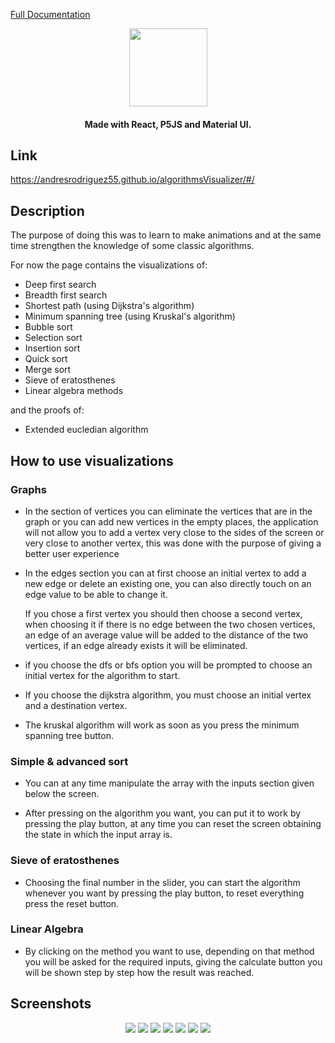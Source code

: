 [Full Documentation](https://andresrodriguez55.github.io/#/post/5/Algorithm%20Visualizer%20Made%20With%20React,%20Material%20UI%20and%20P5JS%20+%20Linear%20Algebra%20Calculator)

<div align="center"><img src="https://drive.google.com/uc?id=1oL_G7mIxoY8je3f1skcU3eja5Qu9sztC" height="125px" ></div>

<h4 align="center">Made with React, P5JS and Material UI.</h4>


## Link
https://andresrodriguez55.github.io/algorithmsVisualizer/#/

## Description

The purpose of doing this was to learn to make animations and at the same time strengthen the knowledge of some classic algorithms.

For now the page contains the visualizations of:
 - Deep first search 
 - Breadth first search 
 - Shortest path (using Dijkstra's algorithm)
 - Minimum spanning tree (using Kruskal's algorithm)
 - Bubble sort
 - Selection sort
 - Insertion sort
 - Quick sort
 - Merge sort
 - Sieve of eratosthenes
 - Linear algebra methods
 
and the proofs of:
 - Extended eucledian algorithm

## How to use visualizations

### Graphs
- In the section of vertices you can eliminate the vertices that are in the graph or you can add new vertices in the empty places, the application will not allow you to add a vertex very close to the sides of the screen or very close to another vertex, this was done with the purpose of giving a better user experience

- In the edges section you can at first choose an initial vertex to add a new edge or delete an existing one, you can also directly touch on an edge value to be able to change it. 

  If you chose a first vertex you should then choose a second vertex, when choosing it if there is no edge between the two chosen vertices, an edge of an average value will be added to the distance of the two vertices, if an edge already exists it will be eliminated.

- if you choose the dfs or bfs option you will be prompted to choose an initial vertex for the algorithm to start.

- If you choose the dijkstra algorithm, you must choose an initial vertex and a destination vertex.

- The kruskal algorithm will work as soon as you press the minimum spanning tree button.

### Simple & advanced sort
- You can at any time manipulate the array with the inputs section given below the screen.

- After pressing on the algorithm you want, you can put it to work by pressing the play button, at any time you can reset the screen obtaining the state in which the input array is.

### Sieve of eratosthenes
- Choosing the final number in the slider, you can start the algorithm whenever you want by pressing the play button, to reset everything press the reset button.

### Linear Algebra

- By clicking on the method you want to use, depending on that method you will be asked for the required inputs, giving the calculate button you will be shown step by step how the result was reached.

## Screenshots

<div align="center"><img src="https://drive.google.com/uc?id=1tgzkKKoU9_MNemilRe-fKJXoj_VKz1Vf" >
<img src="https://drive.google.com/uc?id=1XTHWbyxTkjPZTpCdOr5nx5EyP6hWTA14" >
<img src="https://drive.google.com/uc?id=16Oqeb0fa_bO4Y6YlRFoP5V-OM2XYZ8DD" >
<img src="https://drive.google.com/uc?id=11x1GAtG8YeBccdE0p4ObY8-4lewzEuP9" >
<img src="https://drive.google.com/uc?id=14M6V_t1soiISXWSGGcGpC8bESRVInE20" >
<img src="https://drive.google.com/uc?id=1ipaxR-siYe2i_YIaHOAteAg7ur6_9-K8" >
<img src="https://drive.google.com/uc?id=1gC0vcuP1OYR16VspDZSbaNSSYvgGu16o" ></div>
